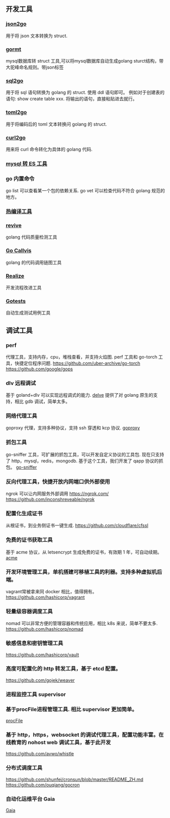 ## 开发工具


### [json2go](https://mholt.github.io/json-to-go/)
用于将 json 文本转换为 struct.

### [gormt](https://github.com/xxjwxc/gormt)
mysql数据库转 struct 工具,可以将mysql数据库自动生成golang sturct结构，带大驼峰命名规则。带json标签

### [sql2go](http://stming.cn/tool/sql2go.html)
用于将 sql 语句转换为 golang 的 struct. 使用 ddl 语句即可。
例如对于创建表的语句: show create table xxx. 将输出的语句，直接粘贴进去就行。

### [toml2go](https://xuri.me/toml-to-go/)
用于将编码后的 toml 文本转换问 golang 的 struct.


### [curl2go](https://mholt.github.io/curl-to-go/)
用来将 curl 命令转化为具体的 golang 代码.

### [mysql 转 ES 工具](http://www.ischoolbar.com/EsParser/)

### go 内置命令
go list 可以查看某一个包的依赖关系.
go vet 可以检查代码不符合 golang 规范的地方。

### [热编译工具](https://github.com/silenceper/gowatch)


### [revive](https://github.com/mgechev/revive)
golang 代码质量检测工具


### [Go Callvis](https://github.com/TrueFurby/go-callvis)
golang 的代码调用链图工具


### [Realize](https://github.com/oxequa/realize)
开发流程改进工具


### [Gotests](https://github.com/cweill/gotests)
自动生成测试用例工具


## 调试工具
### perf
代理工具，支持内存，cpu，堆栈查看，并支持火焰图.
perf 工具和 go-torch 工具，快捷定位程序问题.
https://github.com/uber-archive/go-torch
https://github.com/google/gops

### dlv 远程调试
基于 goland+dlv 可以实现远程调式的能力.
[delve](https://github.com/go-delve/delve)
提供了对 golang 原生的支持，相比 gdb 调试，简单太多。

### 网络代理工具
goproxy 代理，支持多种协议，支持 ssh 穿透和 kcp 协议.
[goproxy](https://github.com/snail007/goproxy)

### 抓包工具
go-sniffer 工具，可扩展的抓包工具，可以开发自定义协议的工具包. 现在只支持了 http，mysql，redis，mongodb.
基于这个工具，我们开发了 qapp 协议的抓包。
[go-sniffer](https://github.com/40t/go-sniffer)

### 反向代理工具，快捷开放内网端口供外部使用

ngrok 可以让内网服务外部调用
https://ngrok.com/
https://github.com/inconshreveable/ngrok

### 配置化生成证书
从根证书，到业务侧证书一键生成.
https://github.com/cloudflare/cfssl

### 免费的证书获取工具
基于 acme 协议，从 letsencrypt 生成免费的证书，有效期 1 年，可自动续期。
[acme](https://github.com/Neilpang/acme.sh)

### 开发环境管理工具，单机搭建可移植工具的利器。支持多种虚拟机后端。
vagrant常被拿来同 docker 相比，值得拥有。
https://github.com/hashicorp/vagrant

### 轻量级容器调度工具
nomad 可以非常方便的管理容器和传统应用，相比 k8s 来说，简单不要太多.
https://github.com/hashicorp/nomad

### 敏感信息和密钥管理工具
https://github.com/hashicorp/vault

### 高度可配置化的 http 转发工具，基于 etcd 配置。
https://github.com/gojek/weaver

### 进程监控工具 supervisor

### 基于procFile进程管理工具. 相比 supervisor 更加简单。
[procFile](https://github.com/ddollar/foreman)

### 基于 http，https，websocket 的调试代理工具，配置功能丰富。在线教育的 nohost web 调试工具，基于此开发

https://github.com/avwo/whistle

### 分布式调度工具

https://github.com/shunfei/cronsun/blob/master/README_ZH.md
https://github.com/ouqiang/gocron

### 自动化运维平台 Gaia

[Gaia](https://github.com/gaia-pipeline/gaia)